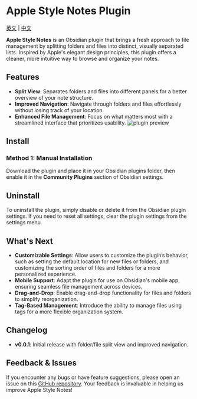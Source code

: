 # Apple Style Notes Plugin

[英文](./README.md) | [中文](./README-CN.md)

**Apple Style Notes** is an Obsidian plugin that brings a fresh approach to file management by splitting folders and files into distinct, visually separated lists. Inspired by Apple's elegant design principles, this plugin offers a cleaner, more intuitive way to browse and organize your notes.

## Features
- **Split View**: Separates folders and files into different panels for a better overview of your note structure.
- **Improved Navigation**: Navigate through folders and files effortlessly without losing track of your location.
- **Enhanced File Management**: Focus on what matters most with a streamlined interface that prioritizes usability.
![plugin preview](./src/assets/images/split-views.jpg)

## Install
### Method 1: Manual Installation
Download the plugin and place it in your Obsidian plugins folder, then enable it in the **Community Plugins** section of Obsidian settings.

## Uninstall
To uninstall the plugin, simply disable or delete it from the Obsidian plugin settings. If you need to reset all settings, clear the plugin settings from the settings menu.

## What's Next
- **Customizable Settings**: Allow users to customize the plugin’s behavior, such as setting the default location for new files or folders, and customizing the sorting order of files and folders for a more personalized experience.
- **Mobile Support**: Adapt the plugin for use on Obsidian's mobile app, ensuring seamless file management across devices.
- **Drag-and-Drop**: Enable drag-and-drop functionality for files and folders to simplify reorganization.
- **Tag-Based Management**: Introduce the ability to manage files using tags for a more flexible organization system. 

## Changelog
- **v0.0.1**: Initial release with folder/file split view and improved navigation.
 
## Feedback & Issues
If you encounter any bugs or have feature suggestions, please open an issue on this [GitHub repository](https://github.com/XuQuan-nikkkki/apple-style-notes-plugin). Your feedback is invaluable in helping us improve Apple Style Notes!


